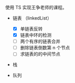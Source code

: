 使用 TS 实现王争老师的课程。

- 链表 （linkedList）
  - [x] 单链表反转
  - [x] 链表中环的检测
  - [ ] 两个有序的链表合并
  - [ ] 删除链表倒数第 n 个节点
  - [ ] 求链表的的中间节点

- 栈

- 队列
